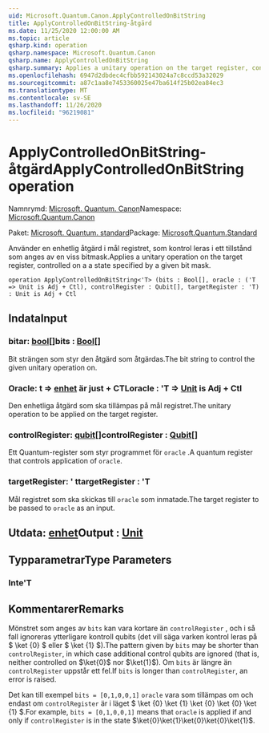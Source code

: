 ```yaml
---
uid: Microsoft.Quantum.Canon.ApplyControlledOnBitString
title: ApplyControlledOnBitString-åtgärd
ms.date: 11/25/2020 12:00:00 AM
ms.topic: article
qsharp.kind: operation
qsharp.namespace: Microsoft.Quantum.Canon
qsharp.name: ApplyControlledOnBitString
qsharp.summary: Applies a unitary operation on the target register, controlled on a a state specified by a given bit mask.
ms.openlocfilehash: 6947d2dbdec4cfbb592143024a7c8ccd53a32029
ms.sourcegitcommit: a87c1aa8e7453360025e47ba614f25b02ea84ec3
ms.translationtype: MT
ms.contentlocale: sv-SE
ms.lasthandoff: 11/26/2020
ms.locfileid: "96219081"
---
```

# <a name="applycontrolledonbitstring-operation"></a><span data-ttu-id="06108-102">ApplyControlledOnBitString-åtgärd</span><span class="sxs-lookup"><span data-stu-id="06108-102">ApplyControlledOnBitString operation</span></span>

<span data-ttu-id="06108-103">Namnrymd: [Microsoft. Quantum. Canon](xref:Microsoft.Quantum.Canon)</span><span class="sxs-lookup"><span data-stu-id="06108-103">Namespace: [Microsoft.Quantum.Canon](xref:Microsoft.Quantum.Canon)</span></span>

<span data-ttu-id="06108-104">Paket: [Microsoft. Quantum. standard](https://nuget.org/packages/Microsoft.Quantum.Standard)</span><span class="sxs-lookup"><span data-stu-id="06108-104">Package: [Microsoft.Quantum.Standard](https://nuget.org/packages/Microsoft.Quantum.Standard)</span></span>


<span data-ttu-id="06108-105">Använder en enhetlig åtgärd i mål registret, som kontrol leras i ett tillstånd som anges av en viss bitmask.</span><span class="sxs-lookup"><span data-stu-id="06108-105">Applies a unitary operation on the target register, controlled on a a state specified by a given bit mask.</span></span>

```qsharp
operation ApplyControlledOnBitString<'T> (bits : Bool[], oracle : ('T => Unit is Adj + Ctl), controlRegister : Qubit[], targetRegister : 'T) : Unit is Adj + Ctl
```


## <a name="input"></a><span data-ttu-id="06108-106">Indata</span><span class="sxs-lookup"><span data-stu-id="06108-106">Input</span></span>

### <a name="bits--bool"></a><span data-ttu-id="06108-107">bitar: [bool](xref:microsoft.quantum.lang-ref.bool)[]</span><span class="sxs-lookup"><span data-stu-id="06108-107">bits : [Bool](xref:microsoft.quantum.lang-ref.bool)[]</span></span>

<span data-ttu-id="06108-108">Bit strängen som styr den åtgärd som åtgärdas.</span><span class="sxs-lookup"><span data-stu-id="06108-108">The bit string to control the given unitary operation on.</span></span>


### <a name="oracle--t--unit--is-adj--ctl"></a><span data-ttu-id="06108-109">Oracle: t => [enhet](xref:microsoft.quantum.lang-ref.unit)  är just + CTL</span><span class="sxs-lookup"><span data-stu-id="06108-109">oracle : 'T => [Unit](xref:microsoft.quantum.lang-ref.unit)  is Adj + Ctl</span></span>

<span data-ttu-id="06108-110">Den enhetliga åtgärd som ska tillämpas på mål registret.</span><span class="sxs-lookup"><span data-stu-id="06108-110">The unitary operation to be applied on the target register.</span></span>


### <a name="controlregister--qubit"></a><span data-ttu-id="06108-111">controlRegister: [qubit](xref:microsoft.quantum.lang-ref.qubit)[]</span><span class="sxs-lookup"><span data-stu-id="06108-111">controlRegister : [Qubit](xref:microsoft.quantum.lang-ref.qubit)[]</span></span>

<span data-ttu-id="06108-112">Ett Quantum-register som styr programmet för `oracle` .</span><span class="sxs-lookup"><span data-stu-id="06108-112">A quantum register that controls application of `oracle`.</span></span>


### <a name="targetregister--t"></a><span data-ttu-id="06108-113">targetRegister: ' t</span><span class="sxs-lookup"><span data-stu-id="06108-113">targetRegister : 'T</span></span>

<span data-ttu-id="06108-114">Mål registret som ska skickas till `oracle` som inmatade.</span><span class="sxs-lookup"><span data-stu-id="06108-114">The target register to be passed to `oracle` as an input.</span></span>



## <a name="output--unit"></a><span data-ttu-id="06108-115">Utdata: [enhet](xref:microsoft.quantum.lang-ref.unit)</span><span class="sxs-lookup"><span data-stu-id="06108-115">Output : [Unit](xref:microsoft.quantum.lang-ref.unit)</span></span>



## <a name="type-parameters"></a><span data-ttu-id="06108-116">Typparametrar</span><span class="sxs-lookup"><span data-stu-id="06108-116">Type Parameters</span></span>

### <a name="t"></a><span data-ttu-id="06108-117">Inte</span><span class="sxs-lookup"><span data-stu-id="06108-117">'T</span></span>



## <a name="remarks"></a><span data-ttu-id="06108-118">Kommentarer</span><span class="sxs-lookup"><span data-stu-id="06108-118">Remarks</span></span>

<span data-ttu-id="06108-119">Mönstret som anges av `bits` kan vara kortare än `controlRegister` , och i så fall ignoreras ytterligare kontroll qubits (det vill säga varken kontrol leras på $ \ket {0} $ eller $ \ket {1} $).</span><span class="sxs-lookup"><span data-stu-id="06108-119">The pattern given by `bits` may be shorter than `controlRegister`, in which case additional control qubits are ignored (that is, neither controlled on $\ket{0}$ nor $\ket{1}$).</span></span>
<span data-ttu-id="06108-120">Om `bits` är längre än `controlRegister` uppstår ett fel.</span><span class="sxs-lookup"><span data-stu-id="06108-120">If `bits` is longer than `controlRegister`, an error is raised.</span></span>

<span data-ttu-id="06108-121">Det kan till exempel `bits = [0,1,0,0,1]` `oracle` vara som tillämpas om och endast om `controlRegister` är i läget $ \ket {0} \ket {1} \ket {0} \ket {0} \ket {1} $.</span><span class="sxs-lookup"><span data-stu-id="06108-121">For example, `bits = [0,1,0,0,1]` means that `oracle` is applied if and only if `controlRegister` is in the state $\ket{0}\ket{1}\ket{0}\ket{0}\ket{1}$.</span></span>